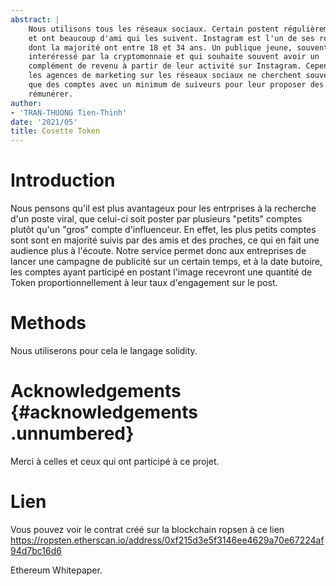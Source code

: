 ```yaml
---
abstract: |
    Nous utilisons tous les réseaux sociaux. Certain postent régulièrement
    et ont beaucoup d'ami qui les suivent. Instagram est l'un de ses réseaux
    dont la majorité ont entre 18 et 34 ans. Un publique jeune, souvent
    interéressé par la cryptomonnaie et qui souhaite souvent avoir un
    complément de revenu à partir de leur activité sur Instagram. Cependant
    les agences de marketing sur les réseaux sociaux ne cherchent souvent
    que des comptes avec un minimum de suiveurs pour leur proposer des posts
    rémunérer.
author:
- 'TRAN-THUONG Tien-Thinh'
date: '2021/05'
title: Cosette Token
---
```


Introduction
============

Nous pensons qu'il est plus avantageux pour les entrprises à la
recherche d'un poste viral, que celui-ci soit poster par plusieurs
\"petits\" comptes plutôt qu'un \"gros\" compte d'influenceur. En effet,
les plus petits comptes sont sont en majorité suivis par des amis et des
proches, ce qui en fait une audience plus à l'écoute. Notre service
permet donc aux entreprises de lancer une campagne de publicité sur un
certain temps, et à la date butoire, les comptes ayant participé en
postant l'image recevront une quantité de Token proportionnellement à
leur taux d'engagement sur le post.

Methods
=======

Nous utiliserons pour cela le langage solidity.

Acknowledgements {#acknowledgements .unnumbered}
================

Merci à celles et ceux qui ont participé à ce projet.

Lien
====

Vous pouvez voir le contrat créé sur la blockchain ropsen à ce lien https://ropsten.etherscan.io/address/0xf215d3e5f3146ee4629a70e67224af94d7bc16d6

Ethereum Whitepaper.
